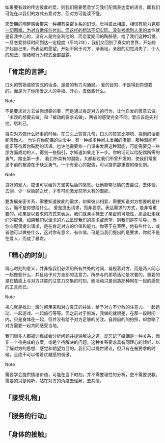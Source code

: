 如果要有效的传达彼此的爱，则我们需要愿意学习我们配偶表达爱的语言。即我们可能在以我们的方式去爱对方，但对方可能读不懂。

恋爱期的陶醉感会带来一种拥有亲密关系的幻觉。觉得彼此相属，相信有能力<u>克服一切困难，为对方做任何付出。但这样的想法不切实际。没有考虑到人类的本</u>性就是自我中心的，没有人是完全利他的，而恋爱期间的陶醉感，给了我们这种幻觉。
一旦恋爱持续时间到达一定程度（平均2年），我们又回到了真实的世界，开始维护起自己来，所表达的愿望，开始不同于对方，渐渐地，亲密的幻觉消失了，个人的想法、情绪和行为模式全部显露。


## 「肯定的言辞」

口头的赞扬或欣赏式的话语，是爱的有力沟通局。
爱的目的，不是得到你想要的，而是为了你所爱之人的幸福、开心，去做些什么。
>[!note]
不是要求对方去做你想要的事，而是通过肯定对方的行为，让他自发的愿意去做。「主观的想要去做」和「被动的要求去做」，两者的感受完全不同。爱应该是先利他，后利己。

每次对方做什么好事的时候，在口头上赞赏几句，口头的赞赏比唠叨、挑剔的话更能激励人。
也许在你配偶的生命中，有一种或多种尚未发掘的潜能，那种潜能可能正等待着你鼓励的话语。也许他需要修一门课来发展这种潜能，可能需要见一些那方面成功的人，得到一些指引，才知道如果走下一步。你的话可以给配偶所需的勇气，踏出第一步。
我们所具有的潜能，大都超过我们所曾开发的，使我们常裹足不前的根源在于缺乏勇气。一个有爱心的配偶，可以提供那重要的催化剂。
>[!note]
>良好的爱人，应该可以给对方坚实后盾的感觉。让他能够尽情的去尝试，去体验，去创。少一些后顾之忧，才有可能激发前所未有的潜能。

要发展亲密关系，需要知道彼此的需求，如果彼此相爱，需要知道对方想要的是什么，而不是你想给什么。
爱是提出请求，而非要求。表达需求的方式，是非常重要的。如果是以要求的方式来表达，我们就亲手抹去了亲密的可能性，那会赶走我们的配偶。如果我们以请求的方式呈现我们的需求或愿望，则我们是在引导。
当你向配偶提出请求，是在肯定对方的价值和能力。你等于在表明，他有些什么，或者他可以做些什么，这对你有意义、有价值。可是当我们提出的是要求，你就不是在爱人，而成了暴君。

## 「精心的时刻」

精心时刻的意义，并非指我们必须用所有共处的时间，凝视着对方，而是两人同心一起做些什么，并且给予对方全部的注意力。所参与的那项活动是次要的，重要的是在情感上与对方共度的注意力交集的时刻。而活动只是创造那种同在一起的感觉的工具而已。
>[!note]
>核心就是找出一段时间用来和对方真正的共处，给予对方不分散的注意力。一起运动、一起游戏、一起旅行等等。但之前对于旅游，我做的就很差，在那一段时间内，只是身体在一起，但并没有给予对方足够的关注。自顾自的的拍照，却忽略了对方需要一起共同感受当地。

我们很多人都被训练成会分析问题并提供解决之道，却忘记了婚姻是一种关系，而非一个待完成的方案，或是个待解决的问题。这种关系要求具有同理心的倾听，以了解对方的思想、感觉和期望为目的。我们可以提供建议，但只有在被要求的时候，且绝不可以带着优越感的骄傲。
>[!note]
>需要学会提供情绪价值，可能在当下时刻，并不需要理性的分析，更不需要说教。需要的只是倾听，站在对方的角度去理解，去共情。

## 「接受礼物」




## 「服务的行动」



## 「身体的接触」


